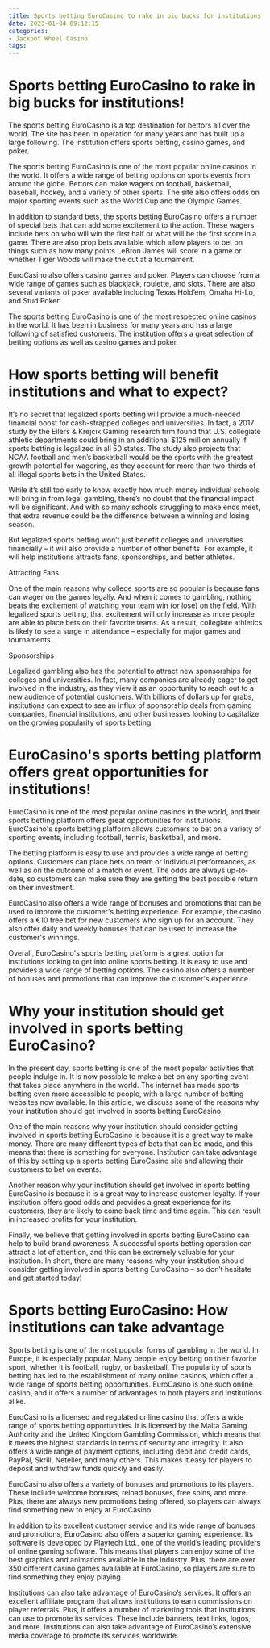 ```yaml
---
title: Sports betting EuroCasino to rake in big bucks for institutions!
date: 2023-01-04 09:12:15
categories:
- Jackpot Wheel Casino
tags:
---
```



#  Sports betting EuroCasino to rake in big bucks for institutions!

The sports betting EuroCasino is a top destination for bettors all over the world. The site has been in operation for many years and has built up a large following. The institution offers sports betting, casino games, and poker.

The sports betting EuroCasino is one of the most popular online casinos in the world. It offers a wide range of betting options on sports events from around the globe. Bettors can make wagers on football, basketball, baseball, hockey, and a variety of other sports. The site also offers odds on major sporting events such as the World Cup and the Olympic Games.

In addition to standard bets, the sports betting EuroCasino offers a number of special bets that can add some excitement to the action. These wagers include bets on who will win the first half or what will be the first score in a game. There are also prop bets available which allow players to bet on things such as how many points LeBron James will score in a game or whether Tiger Woods will make the cut at a tournament.

EuroCasino also offers casino games and poker. Players can choose from a wide range of games such as blackjack, roulette, and slots. There are also several variants of poker available including Texas Hold’em, Omaha Hi-Lo, and Stud Poker.

The sports betting EuroCasino is one of the most respected online casinos in the world. It has been in business for many years and has a large following of satisfied customers. The institution offers a great selection of betting options as well as casino games and poker.

#  How sports betting will benefit institutions and what to expect?

It’s no secret that legalized sports betting will provide a much-needed financial boost for cash-strapped colleges and universities. In fact, a 2017 study by the Eilers & Krejcik Gaming research firm found that U.S. collegiate athletic departments could bring in an additional $125 million annually if sports betting is legalized in all 50 states. The study also projects that NCAA football and men’s basketball would be the sports with the greatest growth potential for wagering, as they account for more than two-thirds of all illegal sports bets in the United States.

While it’s still too early to know exactly how much money individual schools will bring in from legal gambling, there’s no doubt that the financial impact will be significant. And with so many schools struggling to make ends meet, that extra revenue could be the difference between a winning and losing season.

But legalized sports betting won’t just benefit colleges and universities financially – it will also provide a number of other benefits. For example, it will help institutions attracts fans, sponsorships, and better athletes.

Attracting Fans

One of the main reasons why college sports are so popular is because fans can wager on the games legally. And when it comes to gambling, nothing beats the excitement of watching your team win (or lose) on the field. With legalized sports betting, that excitement will only increase as more people are able to place bets on their favorite teams. As a result, collegiate athletics is likely to see a surge in attendance – especially for major games and tournaments.

Sponsorships

Legalized gambling also has the potential to attract new sponsorships for colleges and universities. In fact, many companies are already eager to get involved in the industry, as they view it as an opportunity to reach out to a new audience of potential customers. With billions of dollars up for grabs, institutions can expect to see an influx of sponsorship deals from gaming companies, financial institutions, and other businesses looking to capitalize on the growing popularity of sports betting.

#  EuroCasino's sports betting platform offers great opportunities for institutions!

EuroCasino is one of the most popular online casinos in the world, and their sports betting platform offers great opportunities for institutions. EuroCasino's sports betting platform allows customers to bet on a variety of sporting events, including football, tennis, basketball, and more.

The betting platform is easy to use and provides a wide range of betting options. Customers can place bets on team or individual performances, as well as on the outcome of a match or event. The odds are always up-to-date, so customers can make sure they are getting the best possible return on their investment.

EuroCasino also offers a wide range of bonuses and promotions that can be used to improve the customer's betting experience. For example, the casino offers a €10 free bet for new customers who sign up for an account. They also offer daily and weekly bonuses that can be used to increase the customer's winnings.

Overall, EuroCasino's sports betting platform is a great option for institutions looking to get into online sports betting. It is easy to use and provides a wide range of betting options. The casino also offers a number of bonuses and promotions that can improve the customer's experience.

#  Why your institution should get involved in sports betting EuroCasino?

In the present day, sports betting is one of the most popular activities that people indulge in. It is now possible to make a bet on any sporting event that takes place anywhere in the world. The internet has made sports betting even more accessible to people, with a large number of betting websites now available. In this article, we discuss some of the reasons why your institution should get involved in sports betting EuroCasino.

One of the main reasons why your institution should consider getting involved in sports betting EuroCasino is because it is a great way to make money. There are many different types of bets that can be made, and this means that there is something for everyone. Institution can take advantage of this by setting up a sports betting EuroCasino site and allowing their customers to bet on events.

Another reason why your institution should get involved in sports betting EuroCasino is because it is a great way to increase customer loyalty. If your institution offers good odds and provides a great experience for its customers, they are likely to come back time and time again. This can result in increased profits for your institution.

Finally, we believe that getting involved in sports betting EuroCasino can help to build brand awareness. A successful sports betting operation can attract a lot of attention, and this can be extremely valuable for your institution. In short, there are many reasons why your institution should consider getting involved in sports betting EuroCasino – so don’t hesitate and get started today!

#  Sports betting EuroCasino: How institutions can take advantage

Sports betting is one of the most popular forms of gambling in the world. In Europe, it is especially popular. Many people enjoy betting on their favorite sport, whether it is football, rugby, or basketball. The popularity of sports betting has led to the establishment of many online casinos, which offer a wide range of sports betting opportunities. EuroCasino is one such online casino, and it offers a number of advantages to both players and institutions alike.

EuroCasino is a licensed and regulated online casino that offers a wide range of sports betting opportunities. It is licensed by the Malta Gaming Authority and the United Kingdom Gambling Commission, which means that it meets the highest standards in terms of security and integrity. It also offers a wide range of payment options, including debit and credit cards, PayPal, Skrill, Neteller, and many others. This makes it easy for players to deposit and withdraw funds quickly and easily.

EuroCasino also offers a variety of bonuses and promotions to its players. These include welcome bonuses, reload bonuses, free spins, and more. Plus, there are always new promotions being offered, so players can always find something new to enjoy at EuroCasino.

In addition to its excellent customer service and its wide range of bonuses and promotions, EuroCasino also offers a superior gaming experience. Its software is developed by Playtech Ltd., one of the world’s leading providers of online gaming software. This means that players can enjoy some of the best graphics and animations available in the industry. Plus, there are over 350 different casino games available at EuroCasino, so players are sure to find something they enjoy playing.

Institutions can also take advantage of EuroCasino’s services. It offers an excellent affiliate program that allows institutions to earn commissions on player referrals. Plus, it offers a number of marketing tools that institutions can use to promote its services. These include banners, text links, logos, and more. Institutions can also take advantage of EuroCasino’s extensive media coverage to promote its services worldwide.